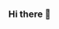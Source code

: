 ### Hi there 👋

<!--
**luxuereal/luxuereal** is a ✨ _special_ ✨ repository because its `README.md` (this file) appears on your GitHub profile.

Here are some ideas to get you started:

- 🔭 I’m currently working on ...
- 🌱 I’m currently learning ...
- 👯 I’m looking to collaborate on ...

- 📫 How to reach me: ...
- 😄 Pronouns: ...
- ⚡ Fun fact: ...
-->
